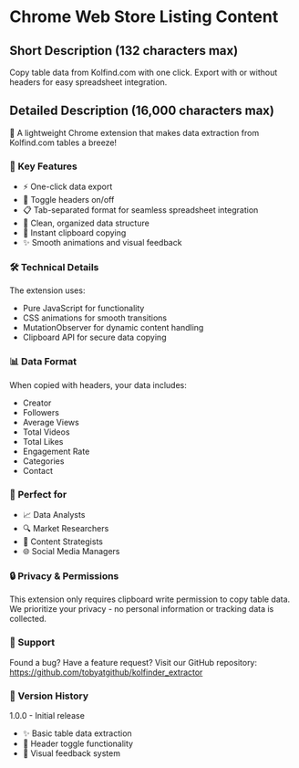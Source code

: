# Chrome Web Store Listing Content

## Short Description (132 characters max)
Copy table data from Kolfind.com with one click. Export with or without headers for easy spreadsheet integration.

## Detailed Description (16,000 characters max)
🚀 A lightweight Chrome extension that makes data extraction from Kolfind.com tables a breeze!

### 🎯 Key Features
- ⚡️ One-click data export
- 🔄 Toggle headers on/off
- 📋 Tab-separated format for seamless spreadsheet integration
- 🎨 Clean, organized data structure
- 📝 Instant clipboard copying
- ✨ Smooth animations and visual feedback

### 🛠️ Technical Details
The extension uses:
- Pure JavaScript for functionality
- CSS animations for smooth transitions
- MutationObserver for dynamic content handling
- Clipboard API for secure data copying

### 📊 Data Format
When copied with headers, your data includes:
- Creator
- Followers
- Average Views
- Total Videos
- Total Likes
- Engagement Rate
- Categories
- Contact

### 👥 Perfect for
- 📈 Data Analysts
- 🔍 Market Researchers
- 📱 Content Strategists
- 🌐 Social Media Managers

### 🔒 Privacy & Permissions
This extension only requires clipboard write permission to copy table data. We prioritize your privacy - no personal information or tracking data is collected.

### 🤝 Support
Found a bug? Have a feature request? Visit our GitHub repository:
https://github.com/tobyatgithub/kolfinder_extractor

### 📝 Version History
1.0.0 - Initial release
- ✨ Basic table data extraction
- 🔄 Header toggle functionality
- 💫 Visual feedback system